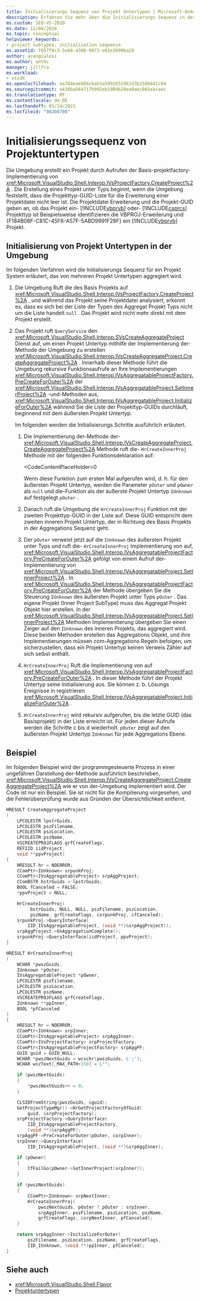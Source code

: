 ```yaml
---
title: Initialisierungs Sequenz von Projekt Untertypen | Microsoft-Dokumentation
description: Erfahren Sie mehr über die Initialisierungs Sequenz in der Visual Studio-Umgebung für ein Projekt System, das von mehreren Projekt Untertypen aggregiert wird.
ms.custom: SEO-VS-2020
ms.date: 11/04/2016
ms.topic: conceptual
helpviewer_keywords:
- project subtypes, initialization sequence
ms.assetid: f657f8c3-5e68-4308-9971-e81e3099ba29
author: acangialosi
ms.author: anthc
manager: jillfra
ms.workload:
- vssdk
ms.openlocfilehash: ea784eae808cbab3a5991651961d3b150b641c04
ms.sourcegitcommit: a436ba564717b992eb1984b28ea0aec801eacaec
ms.translationtype: MT
ms.contentlocale: de-DE
ms.lasthandoff: 01/14/2021
ms.locfileid: "98204708"
---
```

# <a name="initialization-sequence-of-project-subtypes"></a>Initialisierungssequenz von Projektuntertypen
Die Umgebung erstellt ein Projekt durch Aufrufen der Basis-projektfactory-Implementierung von <xref:Microsoft.VisualStudio.Shell.Interop.IVsProjectFactory.CreateProject%2A> . Die Erstellung eines Projekt unter Typs beginnt, wenn die Umgebung feststellt, dass die Projekttyp-GUID-Liste für die Erweiterung einer Projektdatei nicht leer ist. Die Projektdatei Erweiterung und die Projekt-GUID geben an, ob das Projekt ein- [!INCLUDE[vbprvb](../../code-quality/includes/vbprvb_md.md)] oder- [!INCLUDE[csprcs](../../data-tools/includes/csprcs_md.md)] Projekttyp ist Beispielsweise identifizieren die VBPROJ-Erweiterung und {F184B08F-C81C-45F6-A57F-5ABD9991F28F} ein [!INCLUDE[vbprvb](../../code-quality/includes/vbprvb_md.md)] Projekt.

## <a name="environments-initialization-of-project-subtypes"></a>Initialisierung von Projekt Untertypen in der Umgebung
 Im folgenden Verfahren wird die Initialisierungs Sequenz für ein Projekt System erläutert, das von mehreren Projekt Untertypen aggregiert wird.

1. Die Umgebung Ruft die des Basis Projekts auf <xref:Microsoft.VisualStudio.Shell.Interop.IVsProjectFactory.CreateProject%2A> , und während das Projekt seine Projektdatei analysiert, erkennt es, dass es sich bei der Liste der Typen des Aggregat Projekt Typs nicht um die Liste handelt `null` . Das Projekt wird nicht mehr direkt mit dem Projekt erstellt.

2. Das Projekt ruft `QueryService` den <xref:Microsoft.VisualStudio.Shell.Interop.SVsCreateAggregateProject> Dienst auf, um einen Projekt Untertyp mithilfe der Implementierung der-Methode der Umgebung zu erstellen <xref:Microsoft.VisualStudio.Shell.Interop.IVsCreateAggregateProject.CreateAggregateProject%2A> . Innerhalb dieser Methode führt die Umgebung rekursive Funktionsaufrufe an Ihre Implementierungen <xref:Microsoft.VisualStudio.Shell.Interop.IVsAggregatableProjectFactory.PreCreateForOuter%2A> der <xref:Microsoft.VisualStudio.Shell.Interop.IVsAggregatableProject.SetInnerProject%2A> -und-Methoden aus, <xref:Microsoft.VisualStudio.Shell.Interop.IVsAggregatableProject.InitializeForOuter%2A> während Sie die Liste der Projekttyp-GUIDs durchläuft, beginnend mit dem äußersten Projekt Untertyp.

     Im folgenden werden die Initialisierungs Schritte ausführlich erläutert.

    1. Die Implementierung der-Methode der- <xref:Microsoft.VisualStudio.Shell.Interop.IVsCreateAggregateProject.CreateAggregateProject%2A> Methode ruft die- `HrCreateInnerProj` Methode mit der folgenden Funktionsdeklaration auf:

         \<CodeContentPlaceHolder>0</CodeContentPlaceHolder>

         Wenn diese Funktion zum ersten Mal aufgerufen wird, d. h. für den äußersten Projekt Untertyp, werden die Parameter `pOuter` und `pOwner` als `null` und die-Funktion als der äußerste Projekt Untertyp `IUnknown` auf festgelegt `pOuter` .

    2. Danach ruft die Umgebung die `HrCreateInnerProj` Funktion mit der zweiten Projekttyp-GUID in der Liste auf. Diese GUID entspricht dem zweiten inneren Projekt Untertyp, der in Richtung des Basis Projekts in der Aggregations Sequenz geht.

    3. Der `pOuter` verweist jetzt auf die `IUnknown` des äußersten Projekt unter Typs und ruft die- `HrCreateInnerProj` Implementierung von auf, <xref:Microsoft.VisualStudio.Shell.Interop.IVsAggregatableProjectFactory.PreCreateForOuter%2A> gefolgt von einem Aufruf der-Implementierung von <xref:Microsoft.VisualStudio.Shell.Interop.IVsAggregatableProject.SetInnerProject%2A> . In <xref:Microsoft.VisualStudio.Shell.Interop.IVsAggregatableProjectFactory.PreCreateForOuter%2A> der Methode übergeben Sie die Steuerung `IUnknown` des äußersten Projekt unter Typs `pOuter` . Das eigene Projekt (Inner Project SubType) muss das Aggregat Projekt Objekt hier erstellen. In der <xref:Microsoft.VisualStudio.Shell.Interop.IVsAggregatableProject.SetInnerProject%2A> Methoden Implementierung übergeben Sie einen Zeiger auf den `IUnknown` des inneren Projekts, das aggregiert wird. Diese beiden Methoden erstellen das Aggregations Objekt, und ihre Implementierungen müssen com-Aggregations Regeln befolgen, um sicherzustellen, dass ein Projekt Untertyp keinen Verweis Zähler auf sich selbst enthält.

    4. `HrCreateInnerProj` Ruft die Implementierung von auf <xref:Microsoft.VisualStudio.Shell.Interop.IVsAggregatableProjectFactory.PreCreateForOuter%2A> . In dieser Methode führt der Projekt Untertyp seine Initialisierung aus. Sie können z. b. Lösungs Ereignisse in registrieren <xref:Microsoft.VisualStudio.Shell.Interop.IVsAggregatableProject.InitializeForOuter%2A> .

    5. `HrCreateInnerProj` wird rekursiv aufgerufen, bis die letzte GUID (das Basisprojekt) in der Liste erreicht ist. Für jeden dieser Aufrufe werden die Schritte c bis d wiederholt. `pOuter` zeigt auf den äußersten Projekt Untertyp `IUnknown` für jede Aggregations Ebene.

## <a name="example"></a>Beispiel

Im folgenden Beispiel wird der programmgesteuerte Prozess in einer ungefähren Darstellung der-Methode ausführlich beschrieben, <xref:Microsoft.VisualStudio.Shell.Interop.IVsCreateAggregateProject.CreateAggregateProject%2A> wie er von der-Umgebung implementiert wird. Der Code ist nur ein Beispiel. Sie ist nicht für die Kompilierung vorgesehen, und die Fehlerüberprüfung wurde aus Gründen der Übersichtlichkeit entfernt.

```cpp
HRESULT CreateAggregateProject
(
    LPCOLESTR lpstrGuids,
    LPCOLESTR pszFilename,
    LPCOLESTR pszLocation,
    LPCOLESTR pszName,
    VSCREATEPROJFLAGS grfCreateFlags,
    REFIID iidProject,
    void **ppvProject)
{
    HRESULT hr = NOERROR;
    CComPtr<IUnknown> srpunkProj;
    CComPtr<IVsAggregatableProject> srpAggProject;
    CComBSTR bstrGuids = lpstrGuids;
    BOOL fCanceled = FALSE;
    *ppvProject = NULL;

    HrCreateInnerProj(
         bstrGuids, NULL, NULL, pszFilename, pszLocation,
         pszName, grfCreateFlags, &srpunkProj, &fCanceled);
    srpunkProj->QueryInterface(
        IID_IVsAggregatableProject, (void **)&srpAggProject));
    srpAggProject->OnAggregationComplete();
    srpunkProj->QueryInterface(iidProject, ppvProject);
}

HRESULT HrCreateInnerProj
(
    WCHAR *pwszGuids,
    IUnknown *pOuter,
    IVsAggregatableProject *pOwner,
    LPCOLESTR pszFilename,
    LPCOLESTR pszLocation,
    LPCOLESTR pszName,
    VSCREATEPROJFLAGS grfCreateFlags,
    IUnknown **ppInner,
    BOOL *pfCanceled
)
{
    HRESULT hr = NOERROR;
    CComPtr<IUnknown> srpInner;
    CComPtr<IVsAggregatableProject> srpAggInner;
    CComPtr<IVsProjectFactory> srpProjectFactory;
    CComPtr<IVsAggregatableProjectFactory> srpAggPF;
    GUID guid = GUID_NULL;
    WCHAR *pwszNextGuids = wcschr(pwszGuids, L';');
    WCHAR wszText[_MAX_PATH+150] = L"";

    if (pwszNextGuids)
    {
        *pwszNextGuids++ = 0;
    }

    CLSIDFromString(pwszGuids, &guid);
    GetProjectTypeMgr()->HrGetProjectFactoryOfGuid(
        guid, &srpProjectFactory);
    srpProjectFactory->QueryInterface(
        IID_IVsAggregatableProjectFactory,
        (void **)&srpAggPF);
    srpAggPF->PreCreateForOuter(pOuter, &srpInner);
    srpInner->QueryInterface(
        IID_IVsAggregatableProject, (void **)&srpAggInner);

    if (pOwner)
    {
        IfFailGo(pOwner->SetInnerProject(srpInner));
    }

    if (pwszNextGuids)
    {
        CComPtr<IUnknown> srpNextInner;
        HrCreateInnerProj(
            pwszNextGuids, pOuter ? pOuter : srpInner,
            srpAggInner, pszFilename, pszLocation, pszName,
            grfCreateFlags, &srpNextInner, pfCanceled);
    }

    return srpAggInner->InitializeForOuter(
        pszFilename, pszLocation, pszName, grfCreateFlags,
        IID_IUnknown, (void **)ppInner, pfCanceled);
}
```

## <a name="see-also"></a>Siehe auch

- <xref:Microsoft.VisualStudio.Shell.Flavor>
- [Projektuntertypen](../../extensibility/internals/project-subtypes.md)
